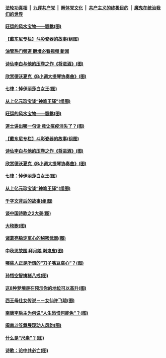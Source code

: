 ####  [法轮功真相](../../../../basic/blob/master/README.md?t=09191101) &nbsp;|&nbsp; [九评共产党](../../../../9ping.md/blob/master/README.md?t=09191101) &nbsp;|&nbsp; [解体党文化](../../../../jtdwh.md/blob/master/README.md?t=09191101)  &nbsp;|&nbsp; [共产主义的终极目的](../../../../gczydzjmd.md/blob/master/README.md?t=09191101) &nbsp;|&nbsp; [魔鬼在统治我们的世界](../../../../mgztzwmdsj.md/blob/master/README.md?t=09191101) 

#### [旺运的风水宝物——貔貅(图)](../pages/p7/1016617.md?t=09191101) 

#### [【戴东尼专栏】斗彩瓷器的故事(组图)](../pages/p7/1012026.md?t=09191101) 

#### [油管热门频道 翻墙必看视频 新闻](http://45.76.130.85:81/youtube.html?09191101)

#### [诗仙李白与他的压卷之作《将进酒》(图)](../pages/p7/1016892.md?t=09191101) 

#### [欣赏德沃夏克《B小调大提琴协奏曲》(图)](../pages/p7/1016197.md?t=09191101) 

#### [七律：悼伊丽莎白女王(图)](../pages/p7/1016882.md?t=09191101) 

#### [从上亿元珍宝谈“神笔王铎”(组图)](../pages/p7/1016868.md?t=09191101) 

#### [旺运的风水宝物——貔貅(图)](../pages/p7/1016617.md?t=09191101) 

#### [道士讲出哪一句话 竟让瘟疫消失了？(图)](../pages/p7/1016989.md?t=09191101) 

#### [【戴东尼专栏】斗彩瓷器的故事(组图)](../pages/p7/1012026.md?t=09191101) 

#### [诗仙李白与他的压卷之作《将进酒》(图)](../pages/p7/1016892.md?t=09191101) 

#### [欣赏德沃夏克《B小调大提琴协奏曲》(图)](../pages/p7/1016197.md?t=09191101) 

#### [七律：悼伊丽莎白女王(图)](../pages/p7/1016882.md?t=09191101) 

#### [从上亿元珍宝谈“神笔王铎”(组图)](../pages/p7/1016868.md?t=09191101) 

#### [千字文背后的故事(组图)](../pages/p7/1016899.md?t=09191101) 

#### [谈中国诗歌之2大美(图)](../pages/p7/1016739.md?t=09191101) 

#### [大秧歌(图)](../pages/p7/1015591.md?t=09191101) 

#### [诸葛亮稳定军心的秘密武器(图)](../pages/p7/1016450.md?t=09191101) 

#### [中秋思故国 拜月娘 剥鬼皮(图)](../pages/p7/1015573.md?t=09191101) 

#### [哪些人正是所谓的“刀子嘴豆腐心”？(图)](../pages/p7/1014216.md?t=09191101) 

#### [孙悟空智擒猪八戒(图)](../pages/p7/1015590.md?t=09191101) 

#### [这8种梦境是在预示你的地位可以高升(图)](../pages/p7/1013124.md?t=09191101) 

#### [西王母仕女传说－－女仙许飞琼(图)](../pages/p7/1016661.md?t=09191101) 

#### [南唐李后主为何说“人生愁恨何能免”？(图)](../pages/p7/1014994.md?t=09191101) 

#### [闽南斗笠舞展现动人风韵(图)](../pages/p7/1015589.md?t=09191101) 

#### [什么是“尺素”？(图)](../pages/p7/1016606.md?t=09191101) 

#### [诗歌：论中共必亡(图)](../pages/p7/1016533.md?t=09191101) 

<img src='http://gfw-breaker.win/goodnews/indexes/p7.md' width='0px' height='0px'/>
